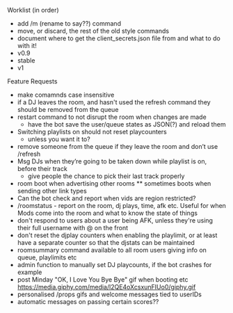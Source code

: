 Worklist (in order)
* add /m (rename to say??) command
* move, or discard, the rest of the old style commands
* document where to get the client_secrets.json file from and what to do with it!
* v0.9
* stable
* v1

Feature Requests
* make comamnds case insensitive
* if a DJ leaves the room, and hasn't used the refresh command they should be removed from the queue
* restart command to not disrupt the room when changes are made
  * have the bot save the user/queue states as JSON(?) and reload them
* Switching playlists on should not reset playcounters
  * unless you want it to?
* remove someone from the queue if they leave the room and don’t use /refresh
* Msg DJs when they’re going to be taken down while playlist is on, before their track
  * give people the chance to pick their last track properly
* room boot when advertising other rooms
** sometimes boots when sending other link types
* Can the bot check and report when vids are region restricted?
* /roomstatus - report on the room, dj plays, time, afk etc. Useful for when Mods come into the room and what to know the state of things
* don't respond to users about a user being AFK, unless they're using their full username with @ on the front
* don't reset the djplay counters when enabling the playlimit, or at least have a separate counter so that the djstats can be maintained
* roomsummary command available to all room users giving info on queue, playlimits etc
* admin function to manually set DJ playcounts, if the bot crashes for example
* post Minday "OK, I Love You Bye Bye" gif when booting etc
https://media.giphy.com/media/l2QE4oXcsxunFIUo0/giphy.gif
* personalised /props gifs and welcome messages tied to userIDs
* automatic messages on passing certain scores??
